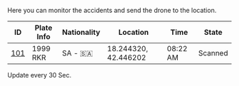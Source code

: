 
 Here you can monitor the accidents and send the drone to the location.
 
| ID     | Plate Info  | Nationality | Location | Time | State | 
| ----      | ----       | ---- | ---- | ---- | ---- |
| [101](/about.html) | 1999 RKR     | SA - 🇸🇦| 18.244320, 42.446202 | 08:22 AM | Scanned | 

Update every 30 Sec. 

